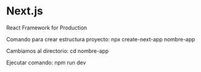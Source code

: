 # Next.js
React Framework for Production

Comando para crear estructura proyecto:
npx create-next-app nombre-app

Cambiamos al directorio: cd nombre-app

Ejecutar comando: npm run dev

